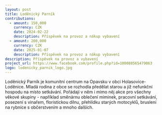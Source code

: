 ```yaml
---
layout: post
title: Loděnický Parník
contributions:
  - amount: 150,000
    currency: CZK
    date: 2024-02-22
    description: Příspěvek na provoz a nákup vybavení
  - amount: 200,000
    currency: CZK
    date: 2025-01-07
    description: Příspěvek na provoz a nákup vybavení
description: Příspěvek na provoz a vybavení
project_url: https://www.facebook.com/profile.php?id=100088565479063
logo: lodenicky_parnik_logo.jpg
---
```


Loděnický Parník je komunitní centrum na Opavsku v obci Holasovice-Loděnice. Mladá rodina z obce se rozhodla předělat starou a již nefunkční hospodu na místo setkávání. Pořádají v něm i mimo něj akce pro všechny věkové skupiny - například směnárnu oblečení miminek, pracovní setkávání, posezení s vinařem, floristickou dílnu, přehlídku starých motocyklů, bruslení na rybníce s občerstvením a mnoho dalších.
